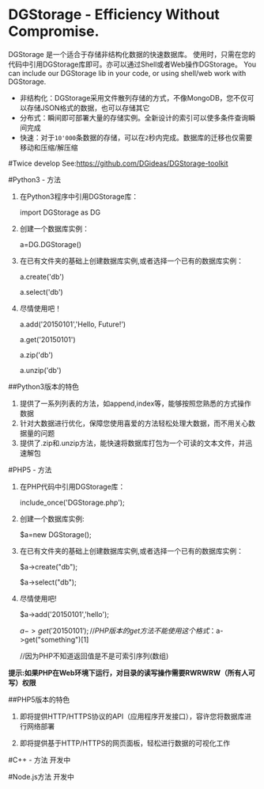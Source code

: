 # DGStorage - Efficiency Without Compromise.

DGStorage 是一个适合于存储非结构化数据的快速数据库。
使用时，只需在您的代码中引用DGStorage库即可。亦可以通过Shell或者Web操作DGStorage。
You can include our DGStorage lib in your code, or using shell/web work with DGStorage.
+ 非结构化：DGStorage采用文件散列存储的方式，不像MongoDB，您不仅可以存储JSON格式的数据，也可以存储其它
+ 分布式：瞬间即可部署大量的存储实例。全新设计的索引可以使多条件查询瞬间完成
+ 快速：对于<code>10'000</code>条数据的存储，可以在<code>2</code>秒内完成。数据库的迁移也仅需要移动和压缩/解压缩

#Twice develop
See:https://github.com/DGideas/DGStorage-toolkit

#Python3 - 方法
1. 在Python3程序中引用DGStorage库：
    
    import DGStorage as DG
    
2. 创建一个数据库实例：
    
    a=DG.DGStorage()
    
3. 在已有文件夹的基础上创建数据库实例,或者选择一个已有的数据库实例：
    
    a.create('db')
    
    a.select('db')
    
4. 尽情使用吧！
    
    a.add('20150101','Hello, Future!')
    
    a.get('20150101')
    
    a.zip('db')
    
    a.unzip('db')
    
##Python3版本的特色
1. 提供了一系列列表的方法，如append,index等，能够按照您熟悉的方式操作数据
2. 针对大数据进行优化，保障您使用喜爱的方法轻松处理大数据，而不用关心数据量的问题
3. 提供了.zip和.unzip方法，能快速将数据库打包为一个可读的文本文件，并迅速解包

#PHP5 - 方法 
1. 在PHP代码中引用DGStorage库：
    
    include_once('DGStorage.php');
    
2. 创建一个数据库实例:
    
    $a=new DGStorage();
    
3. 在已有文件夹的基础上创建数据库实例,或者选择一个已有的数据库实例：
    
    $a->create("db");
    
    $a->select("db");
    
4. 尽情使用吧!
    
    $a->add('20150101','hello');
    
    $a->get('20150101'); //PHP版本的get方法不能使用这个格式：$a->get("something")[1]
    
    //因为PHP不知道返回值是不是可索引序列(数组)
    
**提示:如果PHP在Web环境下运行，对目录的读写操作需要RWRWRW（所有人可写）权限**

##PHP5版本的特色
1. 即将提供HTTP/HTTPS协议的API（应用程序开发接口），容许您将数据库进行网络部署

2. 即将提供基于HTTP/HTTPS的网页面板，轻松进行数据的可视化工作

#C++ - 方法
开发中

#Node.js方法
开发中
